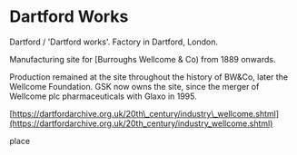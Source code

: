 # Dartford Works

Dartford / 'Dartford works'. Factory in Dartford, London.

Manufacturing site for \[Burroughs Wellcome & Co\) from 1889 onwards.

Production remained at the site throughout the history of BW&Co, later the Wellcome Foundation. GSK now owns the site, since the merger of Wellcome plc pharmaceuticals with Glaxo in 1995.

[https://dartfordarchive.org.uk/20th\_century/industry\_wellcome.shtml](https://dartfordarchive.org.uk/20th_century/industry_wellcome.shtml)

place

